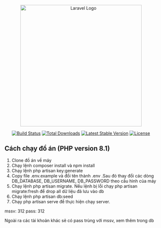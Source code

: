 <p align="center"><a href="https://laravel.com" target="_blank"><img src="https://raw.githubusercontent.com/laravel/art/master/logo-lockup/5%20SVG/2%20CMYK/1%20Full%20Color/laravel-logolockup-cmyk-red.svg" width="400" alt="Laravel Logo"></a></p>

<p align="center">
<a href="https://github.com/laravel/framework/actions"><img src="https://github.com/laravel/framework/workflows/tests/badge.svg" alt="Build Status"></a>
<a href="https://packagist.org/packages/laravel/framework"><img src="https://img.shields.io/packagist/dt/laravel/framework" alt="Total Downloads"></a>
<a href="https://packagist.org/packages/laravel/framework"><img src="https://img.shields.io/packagist/v/laravel/framework" alt="Latest Stable Version"></a>
<a href="https://packagist.org/packages/laravel/framework"><img src="https://img.shields.io/packagist/l/laravel/framework" alt="License"></a>
</p>

## Cách chạy đồ án (PHP version 8.1)
1. Clone đồ án về máy
2. Chạy lệnh composer install và npm install
3. Chạy lệnh php artisan key:generate
4. Copy file .env.example và đổi tên thành .env .Sau đó thay đổi các dòng DB_DATABASE, DB_USERNAME, DB_PASSWORD theo cấu hình của máy
5. Chạy lệnh php artisan migrate. Nếu lệnh bị lỗi chạy php artisan migrate:fresh để drop all dữ liệu đã lưu vào db
6. Chạy lệnh php artisan db:seed
7. Chạy php artisan serve để thực hiện chạy server.

mssv: 312
pass: 312

Ngoài ra các tài khoản khác sẽ có pass trùng với mssv, xem thêm trong db
